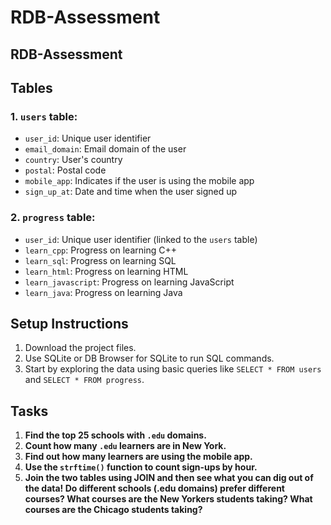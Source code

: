 # RDB-Assessment
## RDB-Assessment
## Tables

### 1. `users` table:

- `user_id`: Unique user identifier
- `email_domain`: Email domain of the user
- `country`: User's country
- `postal`: Postal code
- `mobile_app`: Indicates if the user is using the mobile app
- `sign_up_at`: Date and time when the user signed up

### 2. `progress` table:

- `user_id`: Unique user identifier (linked to the `users` table)
- `learn_cpp`: Progress on learning C++
- `learn_sql`: Progress on learning SQL
- `learn_html`: Progress on learning HTML
- `learn_javascript`: Progress on learning JavaScript
- `learn_java`: Progress on learning Java

## Setup Instructions

1. Download the project files.
2. Use SQLite or DB Browser for SQLite to run SQL commands.
3. Start by exploring the data using basic queries like `SELECT * FROM users` and `SELECT * FROM progress`.

## Tasks

1. **Find the top 25 schools with `.edu` domains.**
2. **Count how many `.edu` learners are in New York.**
3. **Find out how many learners are using the mobile app.**
4. **Use the `strftime()` function to count sign-ups by hour.**
5. **Join the two tables using JOIN and then see what you can dig out of the data!
Do different schools (.edu domains) prefer different courses?
What courses are the New Yorkers students taking?
What courses are the Chicago students taking?**

